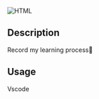 ![HTML](https://github.com/Halston1031/WEB/blob/main/Resources/HTML%20%2B%20CSS.PNG)
## Description
Record my learning process🧸
## Usage
Vscode
